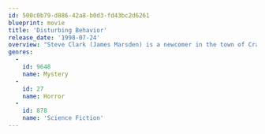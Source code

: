 ```yaml
---
id: 500c0b79-d886-42a8-b0d3-fd43bc2d6261
blueprint: movie
title: 'Disturbing Behavior'
release_date: '1998-07-24'
overview: "Steve Clark (James Marsden) is a newcomer in the town of Cradle Bay, and he quickly realizes that there's something odd about his high school classmates. The clique known as the \"Blue Ribbons\" are the eerie embodiment of academic excellence and clean living. But, like the rest of the town, they're a little too perfect. When Steve's rebellious friend Gavin (Nick Stahl) mysteriously joins their ranks, Steve searches for the truth with fellow misfit Rachel (Katie Holmes)."
genres:
  -
    id: 9648
    name: Mystery
  -
    id: 27
    name: Horror
  -
    id: 878
    name: 'Science Fiction'
---
```


